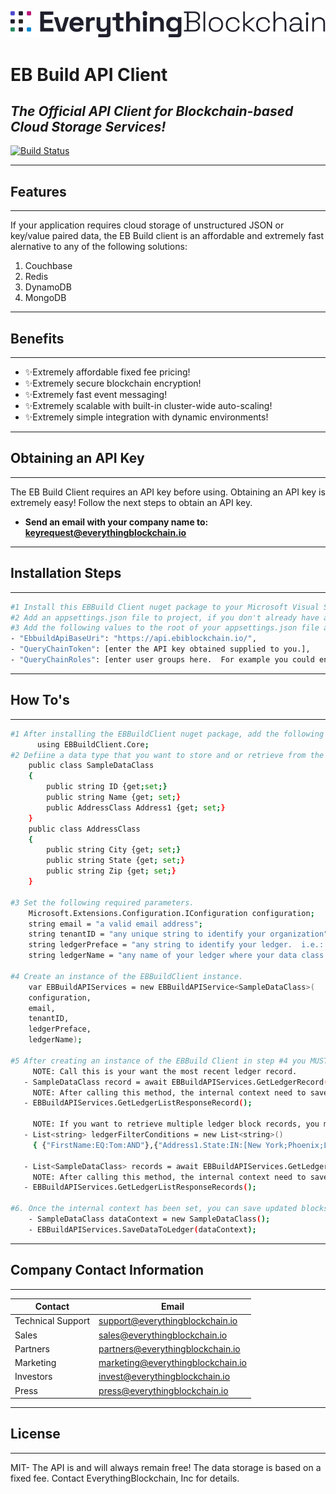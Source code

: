﻿ [![N|Solid](https://github.com/832energytech/images/blob/main/logo.svg)](https://everythingblockchain.io)
# EB Build API Client
## _The Official API Client for Blockchain-based Cloud Storage Services!_

[![Build Status](https://travis-ci.org/joemccann/dillinger.svg?branch=master)](https://travis-ci.org/joemccann/dillinger)
___
## Features
___
If your application requires cloud storage of unstructured JSON or key/value paired data, the EB Build client is an affordable and extremely fast alernative to any of the following solutions:
1. Couchbase
2. Redis
3. DynamoDB
4. MongoDB

___
## Benefits
___
- ✨Extremely affordable fixed fee pricing!
- ✨Extremely secure blockchain encryption!
- ✨Extremely fast event messaging!
- ✨Extremely scalable with built-in cluster-wide auto-scaling!
- ✨Extremely simple integration with dynamic environments!


___
## Obtaining an API Key
___
The EB Build Client requires an API key before using.  Obtaining an API key is extremely easy! 
Follow the next steps to obtain an API key.
- **Send an email with your company name to:  keyrequest@everythingblockchain.io**

___
## Installation Steps
___
```sh
#1 Install this EBBuild Client nuget package to your Microsoft Visual Studio project.
#2 Add an appsettings.json file to project, if you don't already have an appsettings.json file added.
#3 Add the following values to the root of your appsettings.json file added to your project:
- "EbbuildApiBaseUri": "https://api.ebiblockchain.io/",
- "QueryChainToken": [enter the API key obtained supplied to you.],
- "QueryChainRoles": [enter user groups here.  For example you could enter: "Testers"],
```

___
## How To's
___
```sh
#1 After installing the EBBuildClient nuget package, add the following to your code:
      using EBBuildClient.Core;
#2 Defiine a data type that you want to store and or retrieve from the EBBuild cloud storage services.
    public class SampleDataClass
    {
        public string ID {get;set;}
        public string Name {get; set;}
        public AddressClass Address1 {get; set;}
    }
    public class AddressClass
    {
        public string City {get; set;}
        public string State {get; set;}
        public string Zip {get; set;}
    }
    
#3 Set the following required parameters.
    Microsoft.Extensions.Configuration.IConfiguration configuration;
    string email = "a valid email address";
    string tenantID = "any unique string to identify your organization";
    string ledgerPreface = "any string to identify your ledger.  i.e.: prod, qa, dev, crypto, etc.";
    string ledgerName = "any name of your ledger where your data class will be stored.  i.e. payments";
    
#4 Create an instance of the EBBuildClient instance.
    var EBBuildAPIServices = new EBBuildAPIService<SampleDataClass>(
    configuration, 
    email, 
    tenantID, 
    ledgerPreface,  
    ledgerName);
   
#5 After creating an instance of the EBBuild Client in step #4 you MUST call either of the two methods:
     NOTE: Call this is your want the most recent ledger record.
   - SampleDataClass record = await EBBuildAPIServices.GetLedgerRecord(); 
     NOTE: After calling this method, the internal context need to save updates is set and can be retrieved by calling:
   - EBBuildAPIServices.GetLedgerListResponseRecord();
    
     NOTE: If you want to retrieve multiple ledger block records, you must (first) define filter conditions.
   - List<string> ledgerFilterConditions = new List<string>() 
     { {"FirstName:EQ:Tom:AND"},{"Address1.State:IN:[New York;Phoenix;London;Miami;Berlin "} };
   
   - List<SampleDataClass> records = await EBBuildAPIServices.GetLedgerRecords(ledgerFilterConditions); 
     NOTE: After calling this method, the internal context need to save updates is set and can be retrieved by calling:
   - EBBuildAPIServices.GetLedgerListResponseRecords();
    
#6. Once the internal context has been set, you can save updated blocks to the ledger by calling the following method:
    - SampleDataClass dataContext = new SampleDataClass();
    - EBBuildAPIServices.SaveDataToLedger(dataContext);
```



___
## Company Contact Information
___
| Contact | Email |
| ------ | ------ |
| Technical Support | support@everythingblockchain.io |
| Sales | sales@everythingblockchain.io |
| Partners | partners@everythingblockchain.io |
| Marketing | marketing@everythingblockchain.io |
| Investors | invest@everythingblockchain.io |
| Press | press@everythingblockchain.io |

___
## License
___
MIT- The API is and will always remain free!  The data storage is based on a fixed fee.  Contact EverythingBlockchain, Inc for details.


